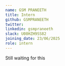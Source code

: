 ```yaml
---
name: GSM PRANEETH
title: Intern
github: GSMPRANEETH
twitter: 
linkedin: gsmpraneeth
slack: U08HZH9SS82
joining_date: 23/06/2025
role: intern
---
```


Still waiting for this
